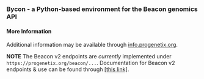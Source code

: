 ### Bycon - a Python-based environment for the Beacon genomics API

#### More Information

Additional information may be available through [info.progenetix.org](https://info.progenetix.org/doc/bycon/byconplus.html).

**NOTE** The Beacon v2 endpoints are _currently_ implemented under
`https://progenetix.org/beacon/...`. Documentation for Beacon v2 endpoints & use can be found through [[this link]](beacon_v2.md).
